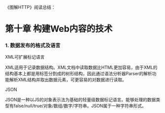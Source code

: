《图解HTTP》阅读总结：

# 第十章 构建Web内容的技术

### 1. 数据发布的格式及语言

XML可扩展标记语言

XML适用于记录数据结构。XML文档中读取数据比HTML更加容易，由于XML的结构基本上都是用标签分割成的树形结构，因此通过语法分析器Parser的解析功能解析XML结构并取出数据元素，可更容易的对数据进行读取。

JSON

JSON是一种以JS的对象表示法为基础的轻量级数据标记语言。能够处理的数据类型有false/null/true/对象/数组/数字/字符串。JSON属于一种字符串形式。



